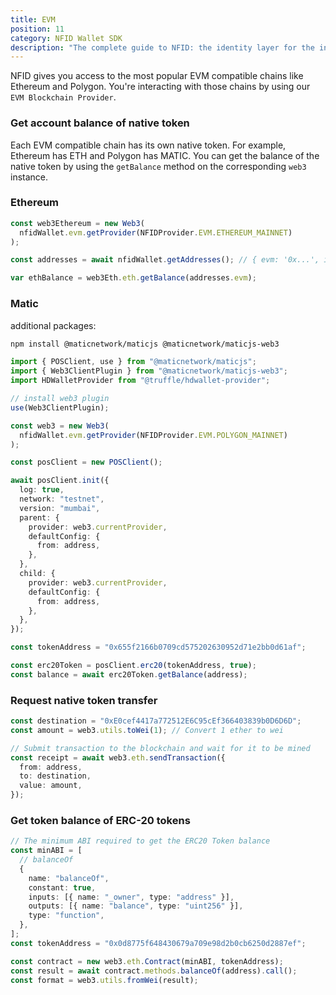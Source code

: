```yaml
---
title: EVM
position: 11
category: NFID Wallet SDK
description: "The complete guide to NFID: the identity layer for the internet."
---
```


NFID gives you access to the most popular EVM compatible chains like Ethereum and Polygon. You're interacting with those chains by using our `EVM Blockchain Provider`.

### Get account balance of native token

Each EVM compatible chain has its own native token. For example, Ethereum has ETH and Polygon has MATIC. You can get the balance of the native token by using the `getBalance` method on the corresponding `web3` instance.

### Ethereum

```typescript
const web3Ethereum = new Web3(
  nfidWallet.evm.getProvider(NFIDProvider.EVM.ETHEREUM_MAINNET)
);

const addresses = await nfidWallet.getAddresses(); // { evm: '0x...', ic: '...', btc: '...' }

var ethBalance = web3Eth.eth.getBalance(addresses.evm);
```

### Matic

additional packages:

```bash
npm install @maticnetwork/maticjs @maticnetwork/maticjs-web3
```

```typescript
import { POSClient, use } from "@maticnetwork/maticjs";
import { Web3ClientPlugin } from "@maticnetwork/maticjs-web3";
import HDWalletProvider from "@truffle/hdwallet-provider";

// install web3 plugin
use(Web3ClientPlugin);

const web3 = new Web3(
  nfidWallet.evm.getProvider(NFIDProvider.EVM.POLYGON_MAINNET)
);

const posClient = new POSClient();

await posClient.init({
  log: true,
  network: "testnet",
  version: "mumbai",
  parent: {
    provider: web3.currentProvider,
    defaultConfig: {
      from: address,
    },
  },
  child: {
    provider: web3.currentProvider,
    defaultConfig: {
      from: address,
    },
  },
});

const tokenAddress = "0x655f2166b0709cd575202630952d71e2bb0d61af";

const erc20Token = posClient.erc20(tokenAddress, true);
const balance = await erc20Token.getBalance(address);
```

### Request native token transfer

```typescript
const destination = "0xE0cef4417a772512E6C95cEf366403839b0D6D6D";
const amount = web3.utils.toWei(1); // Convert 1 ether to wei

// Submit transaction to the blockchain and wait for it to be mined
const receipt = await web3.eth.sendTransaction({
  from: address,
  to: destination,
  value: amount,
});
```

### Get token balance of ERC-20 tokens

```typescript
// The minimum ABI required to get the ERC20 Token balance
const minABI = [
  // balanceOf
  {
    name: "balanceOf",
    constant: true,
    inputs: [{ name: "_owner", type: "address" }],
    outputs: [{ name: "balance", type: "uint256" }],
    type: "function",
  },
];
const tokenAddress = "0x0d8775f648430679a709e98d2b0cb6250d2887ef";

const contract = new web3.eth.Contract(minABI, tokenAddress);
const result = await contract.methods.balanceOf(address).call();
const format = web3.utils.fromWei(result);
```
